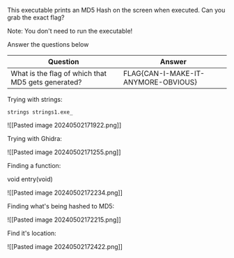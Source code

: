 This executable prints an MD5 Hash on the screen when executed. Can you grab the exact flag?

Note: You don't need to run the executable!  

Answer the questions below

| Question                                           | Answer                              |
| -------------------------------------------------- | ----------------------------------- |
| What is the flag of which that MD5 gets generated? | FLAG{CAN-I-MAKE-IT-ANYMORE-OBVIOUS} |


Trying with strings:

```
strings strings1.exe_
```

![[Pasted image 20240502171922.png]]

Trying with Ghidra:

![[Pasted image 20240502171255.png]]


Finding a function:

void entry(void)

![[Pasted image 20240502172234.png]]

Finding what's being hashed to MD5:

![[Pasted image 20240502172215.png]]


Find it's location:

![[Pasted image 20240502172422.png]]

